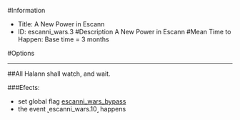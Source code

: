 #Information
 - Title: A New Power in Escann
 - ID: escanni_wars.3
#Description
A New Power in Escann
#Mean Time to Happen:
Base time = 3 months

#Options

___
##All Halann shall watch, and wait.

###Efects:<ul><li>set global flag [escanni_wars_bypass](../flags/escanni_wars_bypass.md)</li><li>the event ˻escanni_wars.10˼ happens</li></ul>
